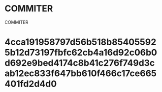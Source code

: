 # COMMITER
COMMITER






# 4cca191958797d56b518b854055925b12d73197fbfc62cb4a16d92c06b0d692e9bed4174c8b41c276f749d3cab12ec833f647bb610f466c17ce665401fd2d4d0
